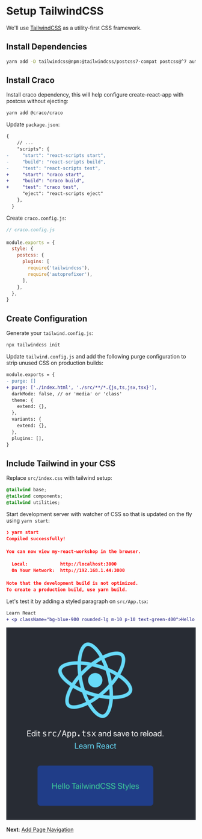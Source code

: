 # Setup TailwindCSS

We'll use [TailwindCSS](https://tailwindcss.com/docs/installation) as a utility-first CSS framework.

## Install Dependencies

```bash
yarn add -D tailwindcss@npm:@tailwindcss/postcss7-compat postcss@^7 autoprefixer@^9
```

## Install Craco

Install craco dependency, this will help configure create-react-app with postcss without ejecting:

```bash
yarn add @craco/craco
```

Update `package.json`:

```diff
{
    // ...
    "scripts": {
-     "start": "react-scripts start",
-     "build": "react-scripts build",
-     "test": "react-scripts test",
+     "start": "craco start",
+     "build": "craco build",
+     "test": "craco test",
      "eject": "react-scripts eject"
    },
  }
```

Create `craco.config.js`:

```js
// craco.config.js

module.exports = {
  style: {
    postcss: {
      plugins: [
        require('tailwindcss'),
        require('autoprefixer'),
      ],
    },
  },
}
```

## Create Configuration

Generate your `tailwind.config.js`:

```sh
npx tailwindcss init
```

Update `tailwind.config.js` and add the following purge configuration to strip unused CSS on production builds:

```diff
module.exports = {
- purge: []
+ purge: ['./index.html', './src/**/*.{js,ts,jsx,tsx}'],
  darkMode: false, // or 'media' or 'class'
  theme: {
    extend: {},
  },
  variants: {
    extend: {},
  },
  plugins: [],
}
```

## Include Tailwind in your CSS

Replace `src/index.css` with tailwind setup:

```css
@tailwind base;
@tailwind components;
@tailwind utilities;
```

Start development server with watcher of CSS so that is updated on the fly using `yarn start`:

```json
❯ yarn start
Compiled successfully!

You can now view my-react-workshop in the browser.

  Local:            http://localhost:3000
  On Your Network:  http://192.168.1.44:3000

Note that the development build is not optimized.
To create a production build, use yarn build.
```

Let's test it by adding a styled paragraph on `src/App.tsx`:

```diff
Learn React
+ <p className="bg-blue-900 rounded-lg m-10 p-10 text-green-400">Hello TailwindCSS Styles</p>
```

![TailwindCSS](imgs/tailwindcss.png)

**Next**: [Add Page Navigation](3.add-page-navigation.md)
